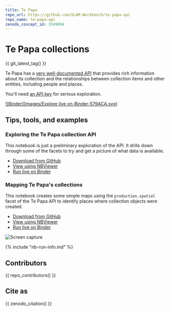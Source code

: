 ```yaml
---
title: Te Papa
repo_url: https://github.com/GLAM-Workbench/te-papa-api
repo_name: te-papa-api
zenodo_concept_id: 3549094
---
```


# Te Papa collections

{{ git_latest_tag() }}

Te Papa has a [very well-documented API](https://data.tepapa.govt.nz/docs/index.html) that provides rich information about its collection and the relationships between collection items and other entities, including people and places.

You'll need [an API key](https://data.tepapa.govt.nz/docs/register.html) for serious exploration.

[![Binder](images/Explore live on-Binder-579ACA.svg)](https://mybinder.org/v2/gh/GLAM-Workbench/te-papa-api/master?urlpath=lab/tree/index.ipynb)

## Tips, tools, and examples

### Exploring the Te Papa collection API  
This notebook is just a preliminary exploration of the API. It drills down through some of the facets to try and get a picture of what data is available.

* [Download from GitHub](https://github.com/GLAM-Workbench/te-papa-api/blob/master/Exploring-the-Te-Papa-collection-API.ipynb)
* [View using NBViewer](https://nbviewer.jupyter.org/github/GLAM-Workbench/te-papa-api/blob/master/Exploring-the-Te-Papa-collection-API.ipynb)
* [Run live on Binder](https://mybinder.org/v2/gh/GLAM-Workbench/te-papa-api/master?urlpath=lab%2Ftree%2FExploring-the-Te-Papa-collection-API.ipynb)

### Mapping Te Papa's collections
This notebook creates some simple maps using the `production.spatial` facet of the Te Papa API to identify places where collection objects were created.

* [Download from GitHub](https://github.com/GLAM-Workbench/te-papa-api/blob/master/Mapping-Te-Papa-collections.ipynb)
* [View using NBViewer](https://nbviewer.jupyter.org/github/GLAM-Workbench/te-papa-api/blob/master/Mapping-Te-Papa-collections.ipynb)
* [Run live on Binder](https://mybinder.org/v2/gh/GLAM-Workbench/te-papa-api/master?urlpath=lab%2Ftree%2FMapping-Te-Papa-collections.ipynb)

![Screen capture](images/tepapa-map.png)

<!-- START RUN INFO -->

{% include "nb-run-info.md" %}

## Contributors

{{ repo_contributors() }}

## Cite as

{{ zenodo_citation() }}
